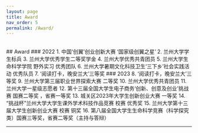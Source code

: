 ```yaml
---
layout: page
title: Award
nav_order: 5
permalink: /Award/
---
```

<br/>
## Award 
### 2022 
1. 中国‘创翼’创业创新大赛 ‘国家级创翼之星’
2. 兰州大学学生标兵
3. 兰州大学优秀学生二等奖学金
4. 兰州大学优秀共青团员
5. 兰州大学生命科学学院 野外实习 优秀团队 
6. 兰州大学暑期文化科技卫生‘三下乡’社会实践活动 优秀队员
7. ‘阅读打卡，晚安兰大’三等奖
### 2023
8.  ‘阅读打卡，晚安兰大’三等奖
9.  兰州大学第三届职业世界探索大赛 二等奖
10. 兰州大学优秀共青团员
11. 兰州大学一星级志愿者
12. 第十三届全国大学生电子商务‘创新、创意及创业’挑战赛 国赛二等奖 ，省赛一等奖
13. 城关区2023年大学生创新创业大赛 一等奖
14. “挑战杯”兰州大学大学生课外学术科技作品竞赛 校赛 优秀奖
15. 兰州大学第十三届大学生创新创业大赛 校赛 铜奖
16. 第八届全国大学生生命科学竞赛（科学探究类）国赛三等奖，省赛二等奖（主持与答辩）

-----
